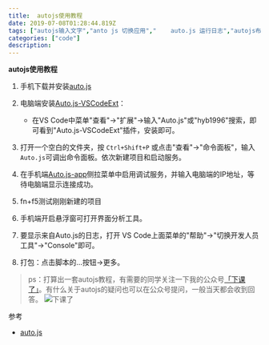 ```yaml
---
title:  autojs使用教程
date: 2019-07-08T01:28:44.819Z
tags: ["autojs输入文字","anto js 切换应用","	auto.js 运行日志","autojs布局分析的使用方法"]
categories: ["code"]
description: 
---
```




**autojs使用教程**

1. 手机下载并安装[auto.js](https://hyb1996.github.io/AutoJs-Docs/#/)

2. 电脑端安装[Auto.js-VSCodeExt](https://github.com/hyb1996/Auto.js-VSCode-Extension)： 

    - 在VS Code中菜单"查看"->"扩展"->输入"Auto.js"或"hyb1996"搜索，即可看到"Auto.js-VSCodeExt"插件，安装即可。

3. 打开一个空白的文件夹，按 `Ctrl+Shift+P` 或点击"查看"->"命令面板"，输入 `Auto.js`可调出命令面板。依次新建项目和启动服务。

4. 在手机端[Auto.js-app](https://www.coolapk.com/apk/129872)侧拉菜单中启用调试服务，并输入电脑端的IP地址，等待电脑端显示连接成功。

5. fn+f5测试刚刚新建的项目

6. 手机端开启悬浮窗可打开界面分析工具。

7. 要显示来自Auto.js的日志，打开 VS Code上面菜单的"帮助"->"切换开发人员工具"->"Console"即可。

8. 打包：点击脚本的...按钮->更多。




> ps：打算出一套autojs教程，有需要的同学关注一下我的公众号[「下课了」](https://mp.weixin.qq.com/s/Cw1Pjc4sR-xVF4uPlp541w)。有什么关于autojs的疑问也可以在公众号提问，一般当天都会收到回答。
![下课了](https://gitee.com/smile365/blogimg/raw/master/sxy91/1581132295732.png)



参考  

- [auto.js](https://github.com/hyb1996/Auto.js)

